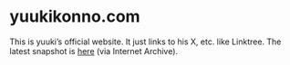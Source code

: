 # yuukikonno.com
This is yuuki’s official website.  It just links to his X, etc. like Linktree.
The latest snapshot is
[here](https://web.archive.org/web/20231021030326/https://yuukikonno.com/) (via
Internet Archive).
